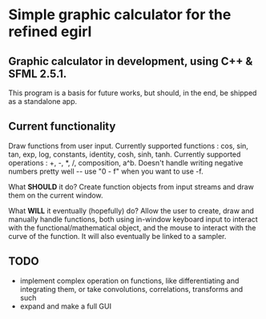 # Simple graphic calculator for the refined egirl

## Graphic calculator in development, using C++ & SFML 2.5.1.

This program is a basis for future works, but should, in the end, be shipped as a standalone app.

## Current functionality
Draw functions from user input. Currently supported functions : cos, sin, tan, exp, log, constants, identity, cosh, sinh, tanh. Currently supported operations : +, -, \*, /, composition, a^b. Doesn't handle writing negative numbers pretty well -- use "0 - f" when you want to use -f.

What **SHOULD** it do?
  Create function objects from input streams and draw them on the current window.

What **WILL** it eventually (hopefully) do?
  Allow the user to create, draw and manually handle functions, both using in-window keyboard input to interact with the functional/mathematical object, and the mouse to interact with the curve of the function. It will also eventually be linked to a sampler.

## TODO
  - implement complex operation on functions, like differentiating and integrating them, or take convolutions, correlations, transforms and such
  - expand and make a full GUI
